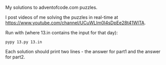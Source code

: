 My solutions to adventofcode.com puzzles.

I post videos of me solving the puzzles in real-time at https://www.youtube.com/channel/UCuWLIm0l4sDpEe28t41WITA.

Run with (where 13.in contains the input for that day):
```
pypy 13.py 13.in
```

Each solution should print two lines - the answer for part1 and the answer for part2.
